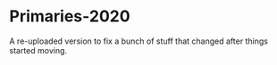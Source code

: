 # Primaries-2020
A re-uploaded version to fix a bunch of stuff that changed after things started moving.
